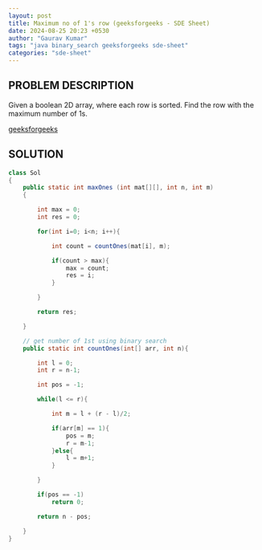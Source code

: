 ```yaml
---
layout: post
title: Maximum no of 1's row (geeksforgeeks - SDE Sheet)
date: 2024-08-25 20:23 +0530
author: "Gaurav Kumar"
tags: "java binary_search geeksforgeeks sde-sheet"
categories: "sde-sheet"
---
```


## PROBLEM DESCRIPTION

Given a boolean 2D array, where each row is sorted. Find the row with the maximum number of 1s.

[geeksforgeeks](https://www.geeksforgeeks.org/problems/maximum-no-of-1s-row3027/1?page=2)

## SOLUTION

```java
class Sol
{
    public static int maxOnes (int mat[][], int n, int m)
    {

        int max = 0;
        int res = 0;

        for(int i=0; i<n; i++){

            int count = countOnes(mat[i], m);

            if(count > max){
                max = count;
                res = i;
            }

        }

        return res;

    }

    // get number of 1st using binary search
    public static int countOnes(int[] arr, int n){

        int l = 0;
        int r = n-1;

        int pos = -1;

        while(l <= r){

            int m = l + (r - l)/2;

            if(arr[m] == 1){
                pos = m;
                r = m-1;
            }else{
                l = m+1;
            }

        }

        if(pos == -1)
            return 0;

        return n - pos;

    }
}
```
